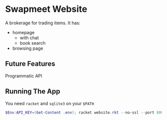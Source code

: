# Swapmeet Website
A brokerage for trading items. It has:
- homepage
    + with chat
    + book search
- browsing page
## Future Features
Programmatic API
## Running The App
You need `racket` and `sqlite3` on your `$PATH`
```powershell
$Env:API_KEY=(Get-Content .env); racket website.rkt --no-ssl --port 8000
```
